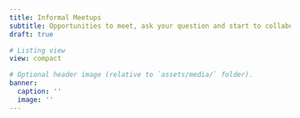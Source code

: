 ```yaml
---
title: Informal Meetups
subtitle: Opportunities to meet, ask your question and start to collaborate
draft: true

# Listing view
view: compact

# Optional header image (relative to `assets/media/` folder).
banner:
  caption: ''
  image: ''
---
```

